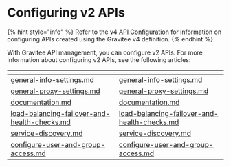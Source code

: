 # Configuring v2 APIs

{% hint style="info" %}
Refer to the [v4 API Configuration](../v4-api-configuration/) for information on configuring APIs created using the Gravitee v4 definition.
{% endhint %}

With Gravitee API management, you can configure v2 APIs. For more information about configuring v2 APIs, see the following articles:

<table data-view="cards"><thead><tr><th data-type="content-ref"></th><th data-hidden data-card-target data-type="content-ref"></th></tr></thead><tbody><tr><td><a href="../v4-api-configuration/general-info-settings.md">general-info-settings.md</a></td><td><a href="../v4-api-configuration/general-info-settings.md">general-info-settings.md</a></td></tr><tr><td><a href="general-proxy-settings.md">general-proxy-settings.md</a></td><td><a href="general-proxy-settings.md">general-proxy-settings.md</a></td></tr><tr><td><a href="../v4-api-configuration/documentation.md">documentation.md</a></td><td><a href="documentation.md">documentation.md</a></td></tr><tr><td><a href="load-balancing-failover-and-health-checks.md">load-balancing-failover-and-health-checks.md</a></td><td><a href="load-balancing-failover-and-health-checks.md">load-balancing-failover-and-health-checks.md</a></td></tr><tr><td><a href="service-discovery.md">service-discovery.md</a></td><td><a href="service-discovery.md">service-discovery.md</a></td></tr><tr><td><a href="configure-user-and-group-access.md">configure-user-and-group-access.md</a></td><td><a href="configure-user-and-group-access.md">configure-user-and-group-access.md</a></td></tr></tbody></table>

